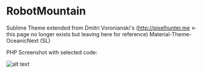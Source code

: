 # RobotMountain
Sublime Theme extended from Dmitri Voronianski's (http://pixelhunter.me <- this page no longer exists but leaving here for reference) Material-Theme-OceanicNext (SL)

PHP Screenshot with selected code:

![alt text](https://cloud.githubusercontent.com/assets/17009179/20494134/9d00b6d4-afe9-11e6-815d-b5ec26105344.png "RobotMountain PHP Screenshot")

